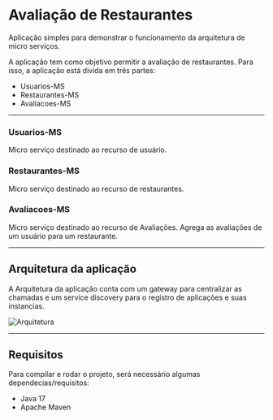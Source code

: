 # Avaliação de Restaurantes
Aplicação simples para demonstrar o funcionamento da arquitetura de micro serviços.

A aplicação tem como objetivo permitir a avaliação de restaurantes.
Para isso, a aplicação está divida em três partes:
 * Usuarios-MS
 * Restaurantes-MS
 * Avaliacoes-MS

---

### Usuarios-MS
Micro serviço destinado ao recurso de usuário.

### Restaurantes-MS
Micro serviço destinado ao recurso de restaurantes.

### Avaliacoes-MS
Micro serviço destinado ao recurso de Avaliações.
Agrega as avaliações de um usuário para um restaurante.

---

## Arquitetura da aplicação
A Arquitetura da aplicação conta com um gateway para centralizar as chamadas e um service discovery para o registro de aplicações e suas instancias.

![Arquitetura](https://user-images.githubusercontent.com/34915495/184186689-93de11c7-99d4-47f1-be52-895cd711c377.png)

---

## Requisitos
Para compilar e rodar o projeto, será necessário algumas dependecias/requisitos:
- Java 17
- Apache Maven

